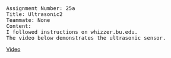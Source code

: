 <pre>
Assignment Number: 25a
Title: Ultrasonic2
Teammate: None
Content:
I followed instructions on whizzer.bu.edu.
The video below demonstrates the ultrasonic sensor.
</pre>


[Video](https://drive.google.com/file/d/1sNfJtsFcR10yGwdXmjtkU033J3IAjrHI/view?usp=sharing)